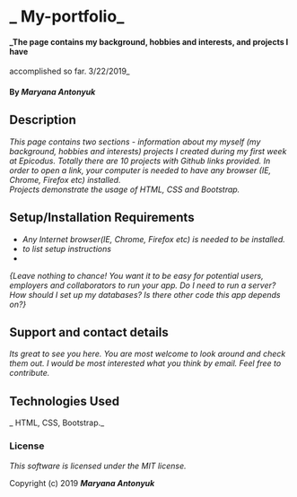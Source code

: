 # _ My-portfolio_

#### _The page contains my background, hobbies and interests, and projects I have
 accomplished so far. 3/22/2019_

#### By _**Maryana Antonyuk**_

## Description

_This page contains two sections - information about my myself (my background,
  hobbies and interests) projects I created during my first week at Epicodus. Totally
  there are 10 projects with Github links provided. In order to open a link,
  your computer is needed to have any browser (IE, Chrome, Firefox etc) installed.   
  Projects demonstrate the usage of HTML, CSS and Bootstrap._

## Setup/Installation Requirements

* _Any Internet browser(IE, Chrome, Firefox etc) is needed to be installed._
* _to list setup instructions_
* 

_{Leave nothing to chance! You want it to be easy for potential users, employers and collaborators to run your app. Do I need to run a server? How should I set up my databases? Is there other code this app depends on?}_


## Support and contact details

_Its great to see you here. You are most welcome to look around and check them out.
I would be most interested what you think by email. Feel free to contribute._

## Technologies Used

_ HTML, CSS, Bootstrap._

### License

*This software is licensed under the MIT license.*

Copyright (c) 2019 **_Maryana Antonyuk_**
